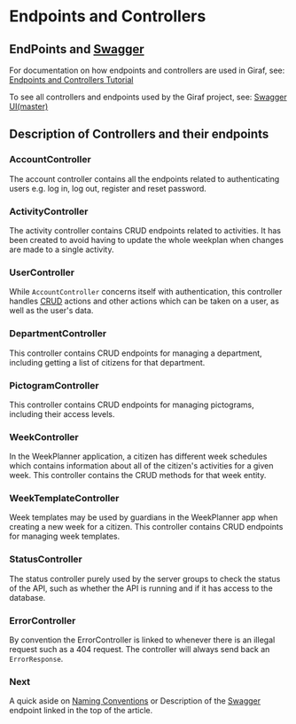 # Endpoints and Controllers

## EndPoints and [Swagger](./Swagger.md)

For documentation on how endpoints and controllers are used in Giraf,
see: [Endpoints and Controllers Tutorial](./EndpointsAndControllersTutorial.md)

To see all controllers and endpoints used by the Giraf project,
see: [Swagger UI(master)](https://srv.giraf.cs.aau.dk/PROD/API/swagger)

## Description of Controllers and their endpoints

### AccountController

The account controller contains all the endpoints related to authenticating users
e.g. log in, log out, register and reset password.


### ActivityController

The activity controller contains CRUD endpoints related to activities. It has been
created to avoid having to update the whole weekplan when changes are made to a
single activity.

### UserController

While ```AccountController``` concerns itself with authentication, this controller
handles [CRUD](https://en.wikipedia.org/wiki/Create,_read,_update_and_delete) actions
and other actions which can be taken on a user, as well as the user's data.

### DepartmentController

This controller contains CRUD endpoints for managing a department, including getting
a list of citizens for that department.

### PictogramController

This controller contains CRUD endpoints for managing pictograms, including their
access levels.

### WeekController

In the WeekPlanner application, a citizen has different week schedules which contains
information about all of the citizen's activities for a given week.
This controller contains the CRUD methods for that week entity.

### WeekTemplateController

Week templates may be used by guardians in the WeekPlanner app when creating a new
week for a citizen. This controller contains CRUD endpoints for managing week templates.

### StatusController

The status controller purely used by the server groups to check the status of the
API, such as whether the API is running and if it has access to the database.

### ErrorController

By convention the ErrorController is linked to whenever there is an illegal request
such as a 404 request. The controller will always send back an ``ErrorResponse``.

### Next

A quick aside on [Naming Conventions](./NamingConventions.md) or
Description of the [Swagger](./Swagger.md) endpoint linked in the top of the article.

